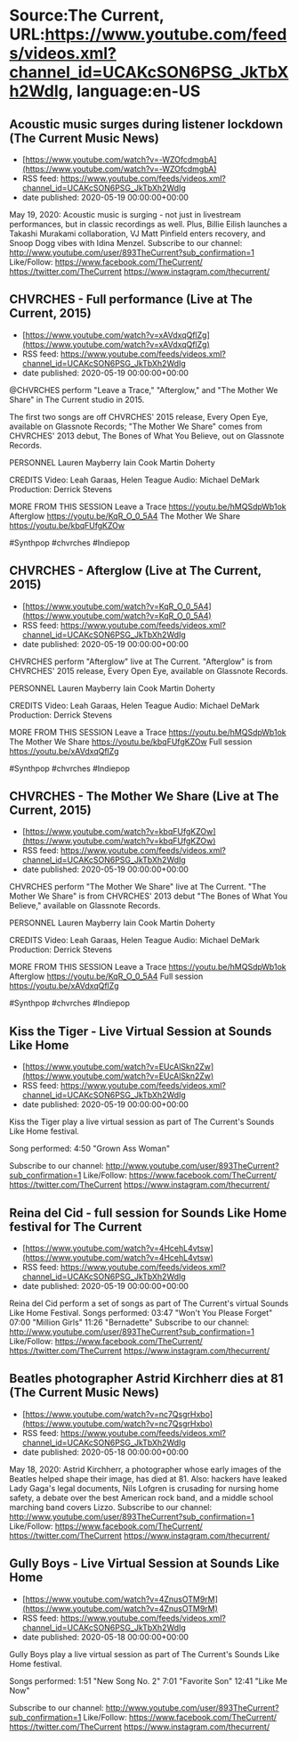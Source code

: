 # Source:The Current, URL:https://www.youtube.com/feeds/videos.xml?channel_id=UCAKcSON6PSG_JkTbXh2WdIg, language:en-US

## Acoustic music surges during listener lockdown (The Current Music News)
 - [https://www.youtube.com/watch?v=-WZOfcdmgbA](https://www.youtube.com/watch?v=-WZOfcdmgbA)
 - RSS feed: https://www.youtube.com/feeds/videos.xml?channel_id=UCAKcSON6PSG_JkTbXh2WdIg
 - date published: 2020-05-19 00:00:00+00:00

May 19, 2020: Acoustic music is surging - not just in livestream performances, but in classic recordings as well. Plus, Billie Eilish launches a Takashi Murakami collaboration, VJ Matt Pinfield enters recovery, and Snoop Dogg vibes with Idina Menzel.
Subscribe to our channel:
http://www.youtube.com/user/893TheCurrent?sub_confirmation=1
Like/Follow:
https://www.facebook.com/TheCurrent/
https://twitter.com/TheCurrent
https://www.instagram.com/thecurrent/

## CHVRCHES  - Full performance (Live at The Current, 2015)
 - [https://www.youtube.com/watch?v=xAVdxqQflZg](https://www.youtube.com/watch?v=xAVdxqQflZg)
 - RSS feed: https://www.youtube.com/feeds/videos.xml?channel_id=UCAKcSON6PSG_JkTbXh2WdIg
 - date published: 2020-05-19 00:00:00+00:00

@CHVRCHES  perform "Leave a Trace," "Afterglow," and "The Mother We Share" in The Current studio in 2015.

The first two songs are off CHVRCHES' 2015 release, Every Open Eye, available on Glassnote Records; "The Mother We Share" comes from CHVRCHES' 2013 debut, The Bones of What You Believe, out on Glassnote Records.

PERSONNEL
Lauren Mayberry
Iain Cook
Martin Doherty

CREDITS
Video: Leah Garaas, Helen Teague
Audio: Michael DeMark
Production: Derrick Stevens

MORE FROM THIS SESSION
Leave a Trace https://youtu.be/hMQSdpWb1ok
Afterglow https://youtu.be/KqR_O_0_5A4
The Mother We Share https://youtu.be/kbqFUfgKZOw

#Synthpop #chvrches #Indiepop

## CHVRCHES - Afterglow (Live at The Current, 2015)
 - [https://www.youtube.com/watch?v=KqR_O_0_5A4](https://www.youtube.com/watch?v=KqR_O_0_5A4)
 - RSS feed: https://www.youtube.com/feeds/videos.xml?channel_id=UCAKcSON6PSG_JkTbXh2WdIg
 - date published: 2020-05-19 00:00:00+00:00

CHVRCHES perform "Afterglow" live at The Current. "Afterglow" is from CHVRCHES' 2015 release, Every Open Eye, available on Glassnote Records.

PERSONNEL
Lauren Mayberry
Iain Cook
Martin Doherty

CREDITS
Video: Leah Garaas, Helen Teague
Audio: Michael DeMark
Production: Derrick Stevens

MORE FROM THIS SESSION
Leave a Trace https://youtu.be/hMQSdpWb1ok
The Mother We Share https://youtu.be/kbqFUfgKZOw
Full session https://youtu.be/xAVdxqQflZg

#Synthpop #chvrches #Indiepop

## CHVRCHES - The Mother We Share (Live at The Current, 2015)
 - [https://www.youtube.com/watch?v=kbqFUfgKZOw](https://www.youtube.com/watch?v=kbqFUfgKZOw)
 - RSS feed: https://www.youtube.com/feeds/videos.xml?channel_id=UCAKcSON6PSG_JkTbXh2WdIg
 - date published: 2020-05-19 00:00:00+00:00

CHVRCHES perform "The Mother We Share" live at The Current. "The Mother We Share" is from CHVRCHES' 2013 debut "The Bones of What You Believe," available on Glassnote Records.


PERSONNEL
Lauren Mayberry
Iain Cook
Martin Doherty

CREDITS
Video: Leah Garaas, Helen Teague
Audio: Michael DeMark
Production: Derrick Stevens


MORE FROM THIS SESSION
Leave a Trace https://youtu.be/hMQSdpWb1ok
Afterglow https://youtu.be/KqR_O_0_5A4
Full session https://youtu.be/xAVdxqQflZg

#Synthpop #chvrches #Indiepop

## Kiss the Tiger - Live Virtual Session at Sounds Like Home
 - [https://www.youtube.com/watch?v=EUcAlSkn2Zw](https://www.youtube.com/watch?v=EUcAlSkn2Zw)
 - RSS feed: https://www.youtube.com/feeds/videos.xml?channel_id=UCAKcSON6PSG_JkTbXh2WdIg
 - date published: 2020-05-19 00:00:00+00:00

Kiss the Tiger play a live virtual session as part of The Current's Sounds Like Home festival.

Song performed:
4:50 "Grown Ass Woman"

Subscribe to our channel:
http://www.youtube.com/user/893TheCurrent?sub_confirmation=1
Like/Follow:
https://www.facebook.com/TheCurrent/
https://twitter.com/TheCurrent
https://www.instagram.com/thecurrent/

## Reina del Cid - full session for Sounds Like Home festival for The Current
 - [https://www.youtube.com/watch?v=4HcehL4vtsw](https://www.youtube.com/watch?v=4HcehL4vtsw)
 - RSS feed: https://www.youtube.com/feeds/videos.xml?channel_id=UCAKcSON6PSG_JkTbXh2WdIg
 - date published: 2020-05-19 00:00:00+00:00

Reina del Cid perform a set of songs as part of The Current's virtual Sounds Like Home Festival.
Songs performed:
03:47 "Won't You Please Forget"
07:00 "Million Girls"
11:26 "Bernadette"
Subscribe to our channel:
http://www.youtube.com/user/893TheCurrent?sub_confirmation=1
Like/Follow:
https://www.facebook.com/TheCurrent/
https://twitter.com/TheCurrent
https://www.instagram.com/thecurrent/

## Beatles photographer Astrid Kirchherr dies at 81 (The Current Music News)
 - [https://www.youtube.com/watch?v=nc7QsgrHxbo](https://www.youtube.com/watch?v=nc7QsgrHxbo)
 - RSS feed: https://www.youtube.com/feeds/videos.xml?channel_id=UCAKcSON6PSG_JkTbXh2WdIg
 - date published: 2020-05-18 00:00:00+00:00

May 18, 2020: Astrid Kirchherr, a photographer whose early images of the Beatles helped shape their image, has died at 81. Also: hackers have leaked Lady Gaga's legal documents, Nils Lofgren is crusading for nursing home safety, a debate over the best American rock band, and a middle school marching band covers Lizzo.
Subscribe to our channel:
http://www.youtube.com/user/893TheCurrent?sub_confirmation=1
Like/Follow:
https://www.facebook.com/TheCurrent/
https://twitter.com/TheCurrent
https://www.instagram.com/thecurrent/

## Gully Boys - Live Virtual Session at Sounds Like Home
 - [https://www.youtube.com/watch?v=4ZnusOTM9rM](https://www.youtube.com/watch?v=4ZnusOTM9rM)
 - RSS feed: https://www.youtube.com/feeds/videos.xml?channel_id=UCAKcSON6PSG_JkTbXh2WdIg
 - date published: 2020-05-18 00:00:00+00:00

Gully Boys play a live virtual session as part of The Current's Sounds Like Home festival.

Songs performed:
1:51 "New Song No. 2"
7:01 "Favorite Son"
12:41 "Like Me Now"

Subscribe to our channel:
http://www.youtube.com/user/893TheCurrent?sub_confirmation=1
Like/Follow:
https://www.facebook.com/TheCurrent/
https://twitter.com/TheCurrent
https://www.instagram.com/thecurrent/

